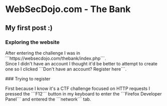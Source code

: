 # WebSecDojo.com - The Bank
## My first post :)
### Exploring the website
<p>
  After entering the challenge I was in ```https://websecdojo.com/thebank/index.php```.<br/>
  Since I didn't have an account I thought it'd be better to attempt to create one so I clicked ```Don't have an account? Register here```.
</p>
### Trying to register
<p>
  First because I know it's a CTF challenge focused on HTTP requests I pressed the ```F12``` button in my keyboard to enter the ```Firefox Developer Panel``` and entered the ```network``` tab.
</p>
